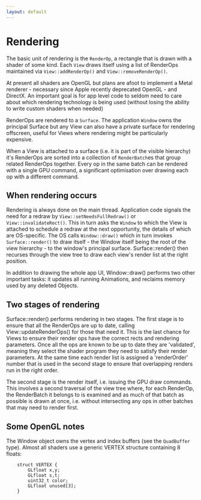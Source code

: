 ```yaml
---
layout: default
---
```

# Rendering

The basic unit of rendering is the `RenderOp`, a rectangle that is
drawn with a shader of some kind. Each `View` draws itself
using a list of RenderOps maintained via `View::addRenderOp()` and
`View::removeRenderOp()`.

At present all shaders are OpenGL but plans are afoot to implement
a Metal renderer - necessary since Apple recently deprecated OpenGL -
and DirectX. An important goal is for app level code to seldom need
to care about which rendering technology is being used (without losing
the ability to write custom shaders when needed)

RenderOps are rendered to a `Surface`. The application `Window`
owns the principal Surface but any View can also have a private
surface for rendering offscreen, useful for Views where rendering
might be particularly expensive.

When a View is attached to a surface (i.e. it is part of the visible
hierarchy) it's RenderOps are sorted into a collection of `RenderBatch`es
that group related RenderOps together. Every op in the same
batch can be rendered with a single GPU command, a significant optimisation
over drawing each op with a different command.


## When rendering occurs

Rendering is always done on the main thread. Application code signals
the need for a redraw by `View::setNeedsFullRedraw()` or `View::invalidateRect()`.
This in turn asks the `Window` to which the View is attached to schedule a redraw
at the next opportunity, the details of which are OS-specific. The OS calls
`Window::draw()` which in turn invokes `Surface::render()` to draw itself - the Window
itself being the root of the view hierarchy - to the window's principal surface.
Surface::render() then recurses through the view tree to draw each view's
render list at the right position.

In addition to drawing the whole app UI, Window::draw() performs two other
important tasks: it updates all running Animations, and reclaims memory
used by any deleted Objects.


## Two stages of rendering

Surface::render() performs rendering in two stages. The first stage is to ensure
that all the RenderOps are up to date, calling View::updateRenderOps() for those
that need it. This is the last chance for Views to ensure their render ops
have the correct rects and rendering parameters. Once all the ops are known to
be up to date they are 'validated', meaning they select the shader program
they need to satisfy their render parameters. At the same time each render list
is assigned a 'renderOrder' number that is used in the second stage to ensure
that overlapping renders run in the right order.

The second stage is the render itself, i.e. issuing the GPU draw commands. This
involves a second traversal of the view tree where, for each RenderOp, the
RenderBatch it belongs to is examined and as much of that batch as possible is
drawn at once, i.e. without intersecting any ops in other batches that may need
to render first.


## Some OpenGL notes

The Window object owns the vertex and index buffers (see the `QuadBuffer` type).
Almost all shaders use a generic VERTEX structure containing 8 floats:
````
    struct VERTEX {
        GLfloat x,y;
        GLfloat s,t;
        uint32_t color;
        GLfloat unused[3];
    }
````
